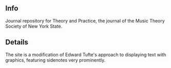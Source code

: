 

## Info

Journal repository for Theory and Practice, the journal of the Music Theory Society of New York State.

## Details

The site is a modification of Edward Tufte's approach to displaying text with graphics, featuring sidenotes very prominently.  
